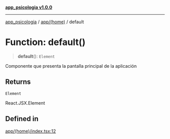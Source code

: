 [**app_psicologia v1.0.0**](../../../README.md)

***

[app_psicologia](../../../modules.md) / [app/(home)](../README.md) / default

# Function: default()

> **default**(): `Element`

Componente que presenta la pantalla principal de la aplicación

## Returns

`Element`

React.JSX.Element

## Defined in

[app/(home)/index.tsx:12](https://github.com/XxtbmfxX/app_psicologia/blob/da762f4f9225edbb02c8e13dfe2f9bc7ae75eef5/app/(home)/index.tsx#L12)
